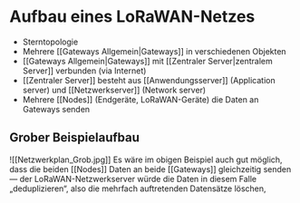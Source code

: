 # Aufbau eines LoRaWAN-Netzes
- Sterntopologie
- Mehrere [[Gateways Allgemein|Gateways]] in verschiedenen Objekten
- [[Gateways Allgemein|Gateways]] mit [[Zentraler Server|zentralem Server]] verbunden (via Internet)
- [[Zentraler Server]] besteht aus [[Anwendungsserver]] (Application server) und [[Netzwerkserver]] (Network server)
- Mehrere [[Nodes]] (Endgeräte, LoRaWAN-Geräte) die Daten an Gateways senden

## Grober Beispielaufbau
![[Netzwerkplan_Grob.jpg]]
Es wäre im obigen Beispiel auch gut möglich, dass die beiden [[Nodes]] Daten an beide [[Gateways]] gleichzeitig senden — der LoRaWAN-Netzwerkserver würde die Daten in diesem Falle „deduplizieren“, also die mehrfach auftretenden Datensätze löschen, 